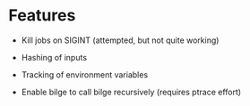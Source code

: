 # Features

- Kill jobs on SIGINT (attempted, but not quite working)
- Hashing of inputs
- Tracking of environment variables

- Enable bilge to call bilge recursively (requires ptrace effort)
